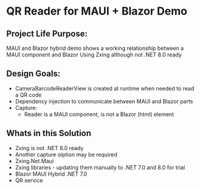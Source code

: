 # QR Reader for MAUI + Blazor Demo

## Project Life Purpose:
MAUI and Blazor hybrid demo shows a working relationship between a MAUI component and Blazor
Using Zxing although not .NET 8.0 ready

## Design Goals:
- CameraBarcodeReaderView is created at runtime when needed to read a QR code
- Dependency injection to communicate between MAUI and Blazor parts
- Capture: 
	- Reader is a MAUI component, is not a Blazor (html) element

## Whats in this Solution
- Zxing is not .NET 8.0 ready
- Another capture oiption may be required
- Zxing.Net.Maui
- Zxing libraries - updating them manually to .NET 7.0 and 8.0 for trial
- Blazor MAUI Hybrid .NET 7.0
- QR service

